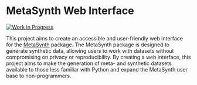 # MetaSynth Web Interface 
[![Work in Progress](https://img.shields.io/badge/-Work%20in%20Progress-orange)](https://github.com/Samuwhale/MetaSynth-GUI)

This project aims to create an accessible and user-friendly web interface for the [MetaSynth](https://github.com/sodascience/metasynth) package. The MetaSynth package is designed to generate synthetic data, allowing users to work with datasets without compromising on privacy or reproducibility. By creating a web interface, this project aims to make the generation of meta- and synthetic datasets available to those less familiar with Python and expand the MetaSynth user base to non-programmers.
